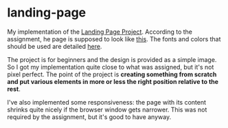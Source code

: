 # landing-page
My implementation of the [Landing Page Project](https://www.theodinproject.com/lessons/foundations-landing-page).
According to the assignment, he page is supposed to look like [this](https://cdn.statically.io/gh/TheOdinProject/curriculum/81a5d553f4073e593d23a6ab00d50eef8620796d/foundations/html_css/project/imgs/01.png). The fonts and colors that should be used are detailed [here](https://cdn.statically.io/gh/TheOdinProject/curriculum/a38403e7d81cc8305af16ac48985cfbde87834d6/foundations/html_css/flexbox/project-landing-page/imgs/02.png). 

The project is for beginners and the design is provided as a simple image. So I got my implementation quite close to what was assigned, but it's not pixel perfect. The point of the project is **creating something from scratch and put various elements in more or less the right position relative to the rest**.

I've also implemented some responsiveness: the page with its content shrinks quite nicely if the browser window gets narrower. This was not required by the assignment, but it's good to have anyway.